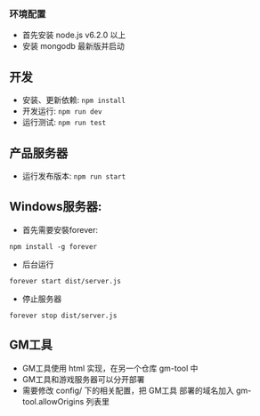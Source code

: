 ### 环境配置
* 首先安装 node.js v6.2.0 以上
* 安装 mongodb 最新版并启动

## 开发
* 安装、更新依赖: `npm install`
* 开发运行: `npm run dev`
* 运行测试: `npm run test`

## 产品服务器
* 运行发布版本: `npm run start`

## Windows服务器:
* 首先需要安裝forever:
```
npm install -g forever
```

* 后台运行
```
forever start dist/server.js
```

* 停止服务器
```
forever stop dist/server.js
```

## GM工具
* GM工具使用 html 实现，在另一个仓库 gm-tool 中
* GM工具和游戏服务器可以分开部署
* 需要修改 config/ 下的相关配置，把 GM工具 部署的域名加入 gm-tool.allowOrigins 列表里
